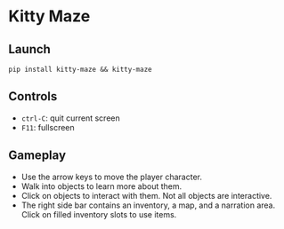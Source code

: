 # Kitty Maze

## Launch

`pip install kitty-maze && kitty-maze`

## Controls

* `ctrl-C`: quit current screen
* `F11`: fullscreen

## Gameplay

* Use the arrow keys to move the player character.
* Walk into objects to learn more about them.
* Click on objects to interact with them. Not all objects are interactive.
* The right side bar contains an inventory, a map, and a narration area. Click
  on filled inventory slots to use items.
